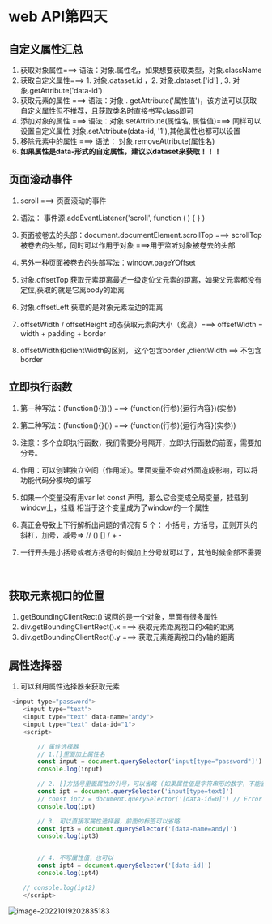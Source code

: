 #  web API第四天

##  自定义属性汇总

1. 获取对象属性===> 语法：对象.属性名，如果想要获取类型，对象.className
2. 获取自定义属性===> 1. 对象.dataset.id ，2. 对象.dataset.['id'] , 3. 对象.getAttribute('data-id')
3. 获取元素的属性 ===> 语法：对象 . getAttribute('属性值')，该方法可以获取自定义属性但不推荐，且获取类名时直接书写class即可
4. 添加对象的属性 ===> 语法：对象.setAttribute(属性名, 属性值)===> 同样可以设置自定义属性 对象.setAttribute(data-id, '1'),其他属性也都可以设置
5. 移除元素中的属性 ===> 语法： 对象.removeAttribute(属性名)
6. **如果属性是data-形式的自定属性，建议以dataset来获取！！！**

##  页面滚动事件

1. scroll ===> 页面滚动的事件

2. 语法： 事件源.addEventListener('scroll', function ( ) {  }  )

3. 页面被卷去的头部：document.documentElement.scrollTop ===> scrollTop 被卷去的头部，同时可以作用于对象 ===>用于监听对象被卷去的头部

4. 另外一种页面被卷去的头部写法：window.pageYOffset

5. 对象.offsetTop   获取元素距离最近一级定位父元素的距离，如果父元素都没有定位,获取的就是它离body的距离

6. 对象.offsetLeft 获取的是对象元素左边的距离

7. offsetWidth / offsetHeight  动态获取元素的大小（宽高）===> offsetWidth = width + padding + border

8. offsetWidth和clientWidth的区别， 这个包含border ,clientWidth ==> 不包含border

      

##  立即执行函数

1. 第一种写法：(function(){})() ===>  (function(行参){运行内容})(实参)

2. 第二种写法：(function(){}()) ===>  (function(行参){运行内容}(实参))

3. 注意：多个立即执行函数，我们需要分号隔开，立即执行函数的前面，需要加分号。

4. 作用：可以创建独立空间（作用域）。里面变量不会对外面造成影响，可以将功能代码分模块的编写

5. 如果一个变量没有用var let const 声明，那么它会变成全局变量，挂载到window上，挂载  相当于这个变量成为了window的一个属性

6. 真正会导致上下行解析出问题的情况有 5 个： 小括号，方括号，正则开头的斜杠，加号，减号=> // () [] / + -

7. 一行开头是小括号或者方括号的时候加上分号就可以了，其他时候全部不需要

   ​    

##  获取元素视口的位置

1. getBoundingClientRect() 返回的是一个对象，里面有很多属性
2. div.getBoundingClientRect().x ===> 获取元素距离视口的x轴的距离
3. div.getBoundingClientRect().y ===> 获取元素距离视口的y轴的距离

##  属性选择器

1. 可以利用属性选择器来获取元素

~~~js
 <input type="password">
    <input type="text">
    <input type="text" data-name="andy">
    <input type="text" data-id="1">
    <script>

        // 属性选择器 
        // 1.[]里面加上属性名
        const input = document.querySelector('input[type="password"]')
        console.log(input)

        // 2. []方括号里面属性的引号，可以省略 (如果属性值是字符串形的数字，不能省略)
        const ipt = document.querySelector('input[type=text]')
        // const ipt2 = document.querySelector('[data-id=0]') // Error
        console.log(ipt)

        // 3. 可以直接写属性选择器，前面的标签可以省略
        const ipt3 = document.querySelector('[data-name=andy]')
        console.log(ipt3)


        // 4. 不写属性值，也可以
        const ipt4 = document.querySelector('[data-id]')
        console.log(ipt4)

    // console.log(ipt2)
    </script>
~~~

![image-20221019202835183](assets/image-20221019202835183.png)





















